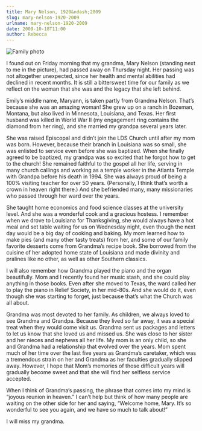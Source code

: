 ```yaml
---
title: Mary Nelson, 1920&ndash;2009
slug: mary-nelson-1920-2009
urlname: mary-nelson-1920-2009
date: 2009-10-18T11:00
author: Rebecca
---
```

![Family photo][a]

[a]: {static}/images/2008-12-25-christmas.jpg

I found out on Friday morning that my grandma, Mary Nelson (standing next to me
in the picture), had passed away on Thursday night. Her passing was not
altogether unexpected, since her health and mental abilities had declined in
recent months. It is still a bittersweet time for our family as we reflect on
the woman that she was and the legacy that she left behind.

Emily&#x02bc;s middle name, Maryann, is taken partly from Grandma Nelson.
That&#x02bc;s because she was an amazing woman! She grew up on a ranch in
Bozeman, Montana, but also lived in Minnesota, Louisiana, and Texas. Her first
husband was killed in World War II (my engagement ring contains the diamond from
her ring), and she married my grandpa several years later.

She was raised Episcopal and didn&#x02bc;t join the LDS Church until after my
mom was born. However, because their branch in Louisiana was so small, she was
enlisted to service even before she was baptized. When she finally agreed to be
baptized, my grandpa was so excited that he forgot how to get to the church! She
remained faithful to the gospel all her life, serving in many church callings
and working as a temple worker in the Atlanta Temple with Grandpa before his
death in 1994. She was always proud of being a 100% visiting teacher for over 50
years. (Personally, I think that&#x02bc;s worth a crown in heaven right there.)
And she befriended many, many missionaries who passed through her ward over the
years.

She taught home economics and food science classes at the university level. And
she was a wonderful cook and a gracious hostess. I remember when we drove to
Louisiana for Thanksgiving, she would always have a hot meal and set table
waiting for us on Wednesday night, even though the next day would be a big day
of cooking and baking. My mom learned how to make pies (and many other tasty
treats) from her, and some of our family favorite desserts come from
Grandma&#x02bc;s recipe book. She borrowed from the cuisine of her adopted home
state of Louisiana and made divinity and pralines like no other, as well as
other Southern classics.

I will also remember how Grandma played the piano and the organ beautifully. Mom
and I recently found her music stash, and she could play anything in those
books. Even after she moved to Texas, the ward called her to play the piano in
Relief Society, in her mid-80s. And she would do it, even though she was
starting to forget, just because that&#x02bc;s what the Church was all about.

Grandma was most devoted to her family. As children, we always loved to see
Grandma and Grandpa. Because they lived so far away, it was a special treat when
they would come visit us. Grandma sent us packages and letters to let us know
that she loved us and missed us. She was close to her sister and her nieces and
nephews all her life. My mom is an only child, so she and Grandma had a
relationship that evolved over the years. Mom spent much of her time over the
last five years as Grandma&#x02bc;s caretaker, which was a tremendous strain on
her and Grandma as her faculties gradually slipped away. However, I hope that
Mom&#x02bc;s memories of those difficult years will gradually become sweet and
that she will find her selfless service accepted.

When I think of Grandma&#x02bc;s passing, the phrase that comes into my mind is
&ldquo;joyous reunion in heaven.&rdquo; I can&#x02bc;t help but think of how
many people are waiting on the other side for her and saying, &ldquo;Welcome
home, Mary. It&#x02bc;s so wonderful to see you again, and we have so much to
talk about!&rdquo;

I will miss my grandma.
